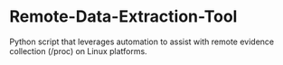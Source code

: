 # Remote-Data-Extraction-Tool
Python script that leverages automation to assist with remote evidence collection (/proc) on Linux platforms.
